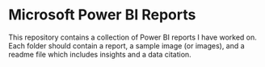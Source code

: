 # Microsoft Power BI Reports

This repository contains a collection of Power BI reports I have worked on. Each folder should contain a report, a sample image (or images), and a readme file which includes insights and a data citation.
